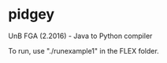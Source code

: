 # pidgey
UnB FGA (2.2016) - Java to Python compiler

To run, use "./runexample1" in the FLEX folder.
